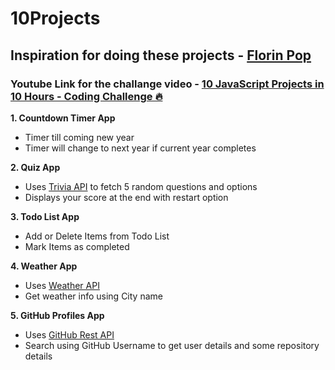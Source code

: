 # 10Projects

## Inspiration for doing these projects - [Florin Pop](https://github.com/florinpop17)
### Youtube Link for the challange video - [10 JavaScript Projects in 10 Hours - Coding Challenge 🔥](https://www.youtube.com/watch?v=dtKciwk_si4&t=20430s)

<strong>1. Countdown Timer App</strong>
  - Timer till coming new year
  - Timer will change to next year if current year completes
  
<strong>2. Quiz App</strong>
  - Uses [Trivia API](https://opentdb.com/api_config.php) to fetch 5 random questions and options
  - Displays your score at the end with restart option

<strong>3. Todo List App</strong>
  - Add or Delete Items from Todo List
  - Mark Items as completed

<strong>4. Weather App</strong>
  - Uses [Weather API](https://api.openweathermap.org)
  - Get weather info using City name

<strong>5. GitHub Profiles App</strong>
  - Uses [GitHub Rest API](https://developer.github.com/v3/)
  - Search using GitHub Username to get user details and some repository details